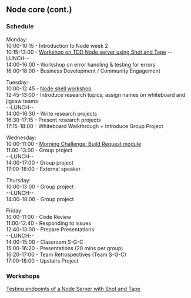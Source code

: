 ## Node core (cont.)

### Schedule

Monday:  
10:00-10:15 - Introduction to Node week 2  
10:15-13:00 - [Workshop on TDD Node server using Shot and Tape](https://github.com/njsfield/tdd-node-server-with-shot-and-tape)
--LUNCH--  
14:00-16:00 - Workshop on error handling & testing for errors  
16:00-18:00 - Business Development / Community Engagement  

Tuesday:  
10:00-12:45 - [Node shell workshop](https://github.com/bradreeder/Node-Shell-Workshop)  
12:45-13:00 - Introduce research topics, assign names on whiteboard and jigsaw teams  
--LUNCH--  
14:00-16:30 - Write research projects  
16:30-17:15 - Present research projects  
17:15-18:00 - Whiteboard Walkthrough + Introduce Group Project  

Wednesday:  
10:00-11:00 - [Morning Challenge: Build Request module](https://github.com/RhodesPeter/request-module-workshop)<br>
11:00-13:00 - Group project  
--LUNCH--  
14:00-17:00 - Group project  
17:00-18:00 - External speaker  

Thursday:  
10:00-13:00 - Group project  
--LUNCH--  
14:00-18:00 - Group project  

Friday:  
10:00-11:00 - Code Review  
11:00-12:40 - Responding to issues  
12:40-13:00 - Prepare Presentations  
--LUNCH--  
14:00-15:00 - Classroom S-G-C   
15:00-16:20 - Presentations (20 mins per group)  
16:20-17:00 - Team Retrospectives (Team S-G-C)  
17:00-18:00 - Upstairs Project  


### Workshops

[Testing endpoints of a Node Server with Shot and Tape](https://github.com/njsfield/tdd-node-server-with-shot-and-tape)
